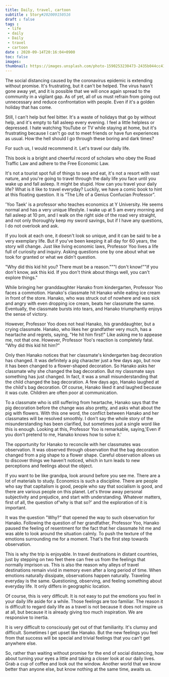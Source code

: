 ```yaml
---
title: Daily, travel, cartoon
subtitle : Story#202009150516
draft : false
tags :
 - life
 - daily
 - Daily
 - travel
 - cartoon
date : 2020-09-14T20:16:04+0900
toc: false
images: 
thumbnail: https://images.unsplash.com/photo-1590253230473-2435b044cc41?ixlib=rb-1.2.1&q=80&fm=jpg&crop=entropy&cs=tinysrgb&w=1080&fit=max&ixid=eyJhcHBfaWQiOjE1NTU0OX0
---
```


The social distancing caused by the coronavirus epidemic is extending without promise. It's frustrating, but it can't be helped. The virus hasn't gone away yet, and it is possible that we will once again spread to the community in a vigilant gap. As of yet, all of us must refrain from going out unnecessary and reduce confrontation with people. Even if it's a golden holiday that has come.  

Still, I can't help but feel bitter. It's a waste of holidays that go by without help, and it's empty to fall asleep every evening. I feel a little helpless or depressed. I hate watching YouTube or TV while staying at home, but it's frustrating because I can't go out to meet friends or have fun experiences as usual. How the hell should I go through these boring and dark times?  

For such us, I would recommend it. Let's travel our daily life.  

This book is a bright and cheerful record of scholars who obey the Road Traffic Law and adhere to the Free Economic Law.  

It's not a tourist spot full of things to see and eat, it's not a resort with vast nature, and you're going to travel through the daily life you face until you wake up and fall asleep. It might be stupid. How can you travel your daily life? What is it like to travel everyday? Luckily, we have a comic book to hint at this floating question. It is “The Life of a Genius Confucian Professor”.  

'Yoo Taek' is a professor who teaches economics at Y University. He seems normal and has a very unique lifestyle. I wake up at 5 am every morning and fall asleep at 10 pm, and I walk on the right side of the road very straight, and not only thoroughly keep my sword savings, but if I have any questions, I do not overlook and ask.  

If you look at each one, it doesn't look so unique, and it can be said to be a very exemplary life. But if you've been keeping it all day for 60 years, the story will change. Just like living economic laws, Professor Yoo lives a life full of curiosity and inquiry. Asking questions one by one about what we took for granted or what we didn't question.  

"Why did this kid hit you? There must be a reason."""I don't know!""If you don't know, ask this kid. If you don't think about things well, you can't explore things."  

While bringing her granddaughter Hanako from kindergarten, Professor Yoo faces a commotion. Hanako's classmate hit Hanako while eating ice cream in front of the store. Hanako, who was struck out of nowhere and was sick and angry with even dropping ice cream, beats her classmate the same. Eventually, the classmate bursts into tears, and Hanako triumphantly enjoys the sense of victory.  

However, Professor Yoo does not heal Hanako, his granddaughter, but a crying classmate. Hanako, who likes her grandfather very much, has a heartache and regrets, saying, "He hit him first!" Like asking me to appease me, not that one. However, Professor Yoo's reaction is completely fatal. "Why did this kid hit him?"  

Only then Hanako notices that her classmate's kindergarten bag decoration has changed. It was definitely a pig character just a few days ago, but now it has been changed to a flower-shaped decoration. So Hanako asks her classmate why she changed the bag decoration. But my classmate says something has just changed. In fact, it was a small misunderstanding that the child changed the bag decoration. A few days ago, Hanako laughed at the child's bag decoration. Of course, Hanako liked it and laughed because it was cute. Children are often poor at communication.  

To a classmate who is still suffering from heartache, Hanako says that the pig decoration before the change was also pretty, and asks what about the pig with flowers. With this one word, the conflict between Hanako and her classmates will be resolved smoothly. I don't say the whole story of the misunderstanding has been clarified, but sometimes just a single word like this is enough. Looking at this, Professor Yoo is remarkable, saying,'Even if you don't pretend to me, Hanako knows how to solve it.'  

The opportunity for Hanako to reconcile with her classmates was observation. It was observed through observation that the bag decoration changed from a pig shape to a flower shape. Careful observation allows us to discover things we haven't noticed, which in turn leads to new perceptions and feelings about the object.  

If you want to be like grandpa, look around before you see me. There are a lot of materials to study. Economics is such a discipline. There are people who say that capitalism is good, people who say that socialism is good, and there are various people on this planet. Let's throw away personal subjectivity and prejudice, and start with understanding. Whatever matters, first of all, the question of'why is that so?' and the exploration of it is important.  

It was the question "Why?" that opened the way to such observation for Hanako. Following the question of her grandfather, Professor Yoo, Hanako paused the feeling of resentment for the fact that her classmate hit me and was able to look around the situation calmly. To push the texture of the emotions surrounding me for a moment. That's the first step towards observation.  

This is why the trip is enjoyable. In travel destinations in distant countries, just by stepping on two feet there can free us from the feelings that normally imprison us. This is also the reason why alleys of travel destinations remain vivid in memory even after a long period of time. When emotions naturally dissipate, observations happen naturally. Traveling everyday is the same. Questioning, observing, and feeling something about everyday life. It only differs in geographic location.  

Of course, this is very difficult. It is not easy to put the emotions you feel in your daily life aside for a while. Those feelings are too familiar. The reason it is difficult to regard daily life as a travel is not because it does not inspire us at all, but because it is already giving too much inspiration. We are responsive to inertia.  

It is very difficult to consciously get out of that familiarity. It's clumsy and difficult. Sometimes I get upset like Hanako. But the new feelings you feel from that success will be special and trivial feelings that you can't get anywhere else.  

So, rather than waiting without promise for the end of social distancing, how about turning your eyes a little and taking a closer look at our daily lives. Grab a cup of coffee and look out the window. Another world that we know better than anyone else, but know nothing at the same time, awaits us.  

